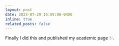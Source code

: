 ```yaml
---
layout: post
date: 2023-07-29 15:59:00-0400
inline: true
related_posts: false
---
```


Finally I did this and published my academic page ✨.

